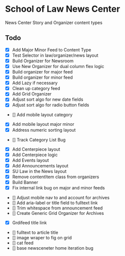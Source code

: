 # School of Law News Center

News Center Story and Organizer content types

## Todo

- [x] Add Major Minor Feed to Content Type
- [x] Test Selector in law/organizer/news layout
- [x] Build Organizer for Newsroom
- [x] Use New Organizer for dual column flex logic
- [x] Build organizer for major feed
- [x] Build organizer for minor feed
- [x] Add Lazy if necessary
- [x] Clean up category feed
- [x] Add Grid Organizer
- [x] Adjust sort algo for new date fields
- [x] Adjust sort algo for radio button fields
- [] Add mobile layout category
- [x] Add mobile layout major minor
- [x] Address numeric sorting layout
- [] Track Category List Bug
- [x] Add Centerpiece layout
- [x] Add Centerpiece logic
- [x] Add Events layout
- [x] Add Announcements layout
- [x] SU Law in the News layout
- [x] Remove contentItem class from organizers
- [x] Build Banner
- [x] Fix internal link bug on major and minor feeds
- [] Adjust mobile nav to and account for archives
- [] Add aria-label or title field to fulltext link
- [] Trim whitespace from announcement feed
- [] Create Generic Grid Organizer for Archives
- [x] Grdifeed title link
- [] fulltext to article title
- [] image wraper to fig on grid
- [] cat feed
- [] base newsceneter home iteration bug
